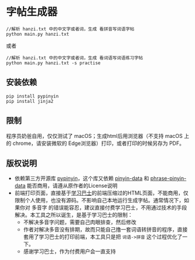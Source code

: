 # 字帖生成器

```
//解析 hanzi.txt 中的中文字或者词，生成 看拼音写词语字帖
python main.py hanzi.txt
```

或者 

```
//解析 hanzi.txt 中的中文字或者词，生成 看词语写词语练习字帖
python main.py hanzi.txt -s practise
```

## 安装依赖

```
pip install pypinyin
pip install jinja2
```

## 限制

程序员奶爸自用，仅仅测试了 macOS；生成html后用浏览器（不支持 macOS 上的 chrome，请安装微软的 Edge浏览器）打印，或者打印的时候另存为 PDF。

## 版权说明

- 依赖第三方开源库 [pypinyin](https://pypinyin.readthedocs.io/zh_CN/master/)，这个库又依赖 [pinyin-data](https://github.com/mozillazg/pinyin-data) 和 [phrase-pinyin-data](https://github.com/mozillazg/phrase-pinyin-data) 能否商用，请遵从原作者的License说明
- 前端打印页面，直接基于[学习巴士](https://www.3415.cn/)的前端压缩过的HTML页面，不能商用，仅限制个人使用，也没有源码。不影响自己本地运行生成字帖。通常情况下，如果你对 多音字 的错误能容忍，建议直接付费学习巴士，不用通过技术的手段解决。本工具之所以诞生，是基于学习巴士的限制：
  - 不解决多音字问题，需要自己肉眼排查，然后修改
  - 作者对解决多音没有排期，故而只能自己撸一套词语转拼音的程序，直接套用了学习巴士的打印前端，本工具只是把 `词语->拼音` 这个过程优化了一下。
  - 感谢学习巴士，作为付费用户会一直支持